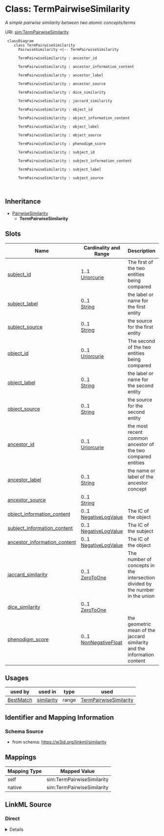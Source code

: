 # Class: TermPairwiseSimilarity
_A simple pairwise similarity between two atomic concepts/terms_




URI: [sim:TermPairwiseSimilarity](https://w3id.org/linkml/similarity/TermPairwiseSimilarity)



```{mermaid}
 classDiagram
    class TermPairwiseSimilarity
      PairwiseSimilarity <|-- TermPairwiseSimilarity
      
      TermPairwiseSimilarity : ancestor_id
        
      TermPairwiseSimilarity : ancestor_information_content
        
      TermPairwiseSimilarity : ancestor_label
        
      TermPairwiseSimilarity : ancestor_source
        
      TermPairwiseSimilarity : dice_similarity
        
      TermPairwiseSimilarity : jaccard_similarity
        
      TermPairwiseSimilarity : object_id
        
      TermPairwiseSimilarity : object_information_content
        
      TermPairwiseSimilarity : object_label
        
      TermPairwiseSimilarity : object_source
        
      TermPairwiseSimilarity : phenodigm_score
        
      TermPairwiseSimilarity : subject_id
        
      TermPairwiseSimilarity : subject_information_content
        
      TermPairwiseSimilarity : subject_label
        
      TermPairwiseSimilarity : subject_source
        
      
```





## Inheritance
* [PairwiseSimilarity](PairwiseSimilarity.md)
    * **TermPairwiseSimilarity**



## Slots

| Name | Cardinality and Range | Description | Inheritance |
| ---  | --- | --- | --- |
| [subject_id](subject_id.md) | 1..1 <br/> [Uriorcurie](Uriorcurie.md) | The first of the two entities being compared | direct |
| [subject_label](subject_label.md) | 0..1 <br/> [String](String.md) | the label or name for the first entity | direct |
| [subject_source](subject_source.md) | 0..1 <br/> [String](String.md) | the source for the first entity | direct |
| [object_id](object_id.md) | 0..1 <br/> [Uriorcurie](Uriorcurie.md) | The second of the two entities being compared | direct |
| [object_label](object_label.md) | 0..1 <br/> [String](String.md) | the label or name for the second entity | direct |
| [object_source](object_source.md) | 0..1 <br/> [String](String.md) | the source for the second entity | direct |
| [ancestor_id](ancestor_id.md) | 0..1 <br/> [Uriorcurie](Uriorcurie.md) | the most recent common ancestor of the two compared entities | direct |
| [ancestor_label](ancestor_label.md) | 0..1 <br/> [String](String.md) | the name or label of the ancestor concept | direct |
| [ancestor_source](ancestor_source.md) | 0..1 <br/> [String](String.md) |  | direct |
| [object_information_content](object_information_content.md) | 0..1 <br/> [NegativeLogValue](NegativeLogValue.md) | The IC of the object | direct |
| [subject_information_content](subject_information_content.md) | 0..1 <br/> [NegativeLogValue](NegativeLogValue.md) | The IC of the subject | direct |
| [ancestor_information_content](ancestor_information_content.md) | 0..1 <br/> [NegativeLogValue](NegativeLogValue.md) | The IC of the object | direct |
| [jaccard_similarity](jaccard_similarity.md) | 0..1 <br/> [ZeroToOne](ZeroToOne.md) | The number of concepts in the intersection divided by the number in the union | direct |
| [dice_similarity](dice_similarity.md) | 0..1 <br/> [ZeroToOne](ZeroToOne.md) |  | direct |
| [phenodigm_score](phenodigm_score.md) | 0..1 <br/> [NonNegativeFloat](NonNegativeFloat.md) | the geometric mean of the jaccard similarity and the information content | direct |





## Usages

| used by | used in | type | used |
| ---  | --- | --- | --- |
| [BestMatch](BestMatch.md) | [similarity](similarity.md) | range | [TermPairwiseSimilarity](TermPairwiseSimilarity.md) |






## Identifier and Mapping Information







### Schema Source


* from schema: https://w3id.org/linkml/similarity





## Mappings

| Mapping Type | Mapped Value |
| ---  | ---  |
| self | sim:TermPairwiseSimilarity |
| native | sim:TermPairwiseSimilarity |





## LinkML Source

<!-- TODO: investigate https://stackoverflow.com/questions/37606292/how-to-create-tabbed-code-blocks-in-mkdocs-or-sphinx -->

### Direct

<details>
```yaml
name: TermPairwiseSimilarity
description: A simple pairwise similarity between two atomic concepts/terms
from_schema: https://w3id.org/linkml/similarity
rank: 1000
is_a: PairwiseSimilarity
slots:
- subject_id
- subject_label
- subject_source
- object_id
- object_label
- object_source
- ancestor_id
- ancestor_label
- ancestor_source
- object_information_content
- subject_information_content
- ancestor_information_content
- jaccard_similarity
- dice_similarity
- phenodigm_score

```
</details>

### Induced

<details>
```yaml
name: TermPairwiseSimilarity
description: A simple pairwise similarity between two atomic concepts/terms
from_schema: https://w3id.org/linkml/similarity
rank: 1000
is_a: PairwiseSimilarity
attributes:
  subject_id:
    name: subject_id
    description: The first of the two entities being compared
    from_schema: https://w3id.org/linkml/similarity
    rank: 1000
    slot_uri: sssom:subject_id
    alias: subject_id
    owner: TermPairwiseSimilarity
    domain_of:
    - TermPairwiseSimilarity
    range: uriorcurie
    required: true
  subject_label:
    name: subject_label
    description: the label or name for the first entity
    from_schema: https://w3id.org/linkml/similarity
    rank: 1000
    slot_uri: sssom:subject_label
    alias: subject_label
    owner: TermPairwiseSimilarity
    domain_of:
    - TermPairwiseSimilarity
    range: string
  subject_source:
    name: subject_source
    description: the source for the first entity
    from_schema: https://w3id.org/linkml/similarity
    rank: 1000
    slot_uri: sssom:subject_source
    alias: subject_source
    owner: TermPairwiseSimilarity
    domain_of:
    - TermPairwiseSimilarity
    range: string
  object_id:
    name: object_id
    description: The second of the two entities being compared
    from_schema: https://w3id.org/linkml/similarity
    rank: 1000
    slot_uri: sssom:object_id
    alias: object_id
    owner: TermPairwiseSimilarity
    domain_of:
    - TermPairwiseSimilarity
    range: uriorcurie
  object_label:
    name: object_label
    description: the label or name for the second entity
    from_schema: https://w3id.org/linkml/similarity
    rank: 1000
    slot_uri: sssom:object_label
    alias: object_label
    owner: TermPairwiseSimilarity
    domain_of:
    - TermPairwiseSimilarity
    range: string
  object_source:
    name: object_source
    description: the source for the second entity
    from_schema: https://w3id.org/linkml/similarity
    rank: 1000
    slot_uri: sssom:object_source
    alias: object_source
    owner: TermPairwiseSimilarity
    domain_of:
    - TermPairwiseSimilarity
    range: string
  ancestor_id:
    name: ancestor_id
    description: the most recent common ancestor of the two compared entities. If
      there are multiple MRCAs then the most informative one is selected
    todos:
    - decide on what to do when there are multiple possible ancestos
    from_schema: https://w3id.org/linkml/similarity
    rank: 1000
    alias: ancestor_id
    owner: TermPairwiseSimilarity
    domain_of:
    - TermPairwiseSimilarity
    range: uriorcurie
  ancestor_label:
    name: ancestor_label
    description: the name or label of the ancestor concept
    from_schema: https://w3id.org/linkml/similarity
    rank: 1000
    alias: ancestor_label
    owner: TermPairwiseSimilarity
    domain_of:
    - TermPairwiseSimilarity
    range: string
  ancestor_source:
    name: ancestor_source
    from_schema: https://w3id.org/linkml/similarity
    rank: 1000
    alias: ancestor_source
    owner: TermPairwiseSimilarity
    domain_of:
    - TermPairwiseSimilarity
    range: string
  object_information_content:
    name: object_information_content
    description: The IC of the object
    from_schema: https://w3id.org/linkml/similarity
    rank: 1000
    is_a: information_content
    alias: object_information_content
    owner: TermPairwiseSimilarity
    domain_of:
    - TermPairwiseSimilarity
    range: NegativeLogValue
  subject_information_content:
    name: subject_information_content
    description: The IC of the subject
    from_schema: https://w3id.org/linkml/similarity
    rank: 1000
    is_a: information_content
    alias: subject_information_content
    owner: TermPairwiseSimilarity
    domain_of:
    - TermPairwiseSimilarity
    range: NegativeLogValue
  ancestor_information_content:
    name: ancestor_information_content
    description: The IC of the object
    from_schema: https://w3id.org/linkml/similarity
    rank: 1000
    is_a: information_content
    alias: ancestor_information_content
    owner: TermPairwiseSimilarity
    domain_of:
    - TermPairwiseSimilarity
    range: NegativeLogValue
  jaccard_similarity:
    name: jaccard_similarity
    description: The number of concepts in the intersection divided by the number
      in the union
    from_schema: https://w3id.org/linkml/similarity
    rank: 1000
    is_a: score
    alias: jaccard_similarity
    owner: TermPairwiseSimilarity
    domain_of:
    - TermPairwiseSimilarity
    range: ZeroToOne
  dice_similarity:
    name: dice_similarity
    from_schema: https://w3id.org/linkml/similarity
    rank: 1000
    is_a: score
    alias: dice_similarity
    owner: TermPairwiseSimilarity
    domain_of:
    - TermPairwiseSimilarity
    range: ZeroToOne
  phenodigm_score:
    name: phenodigm_score
    description: the geometric mean of the jaccard similarity and the information
      content
    from_schema: https://w3id.org/linkml/similarity
    rank: 1000
    is_a: score
    alias: phenodigm_score
    owner: TermPairwiseSimilarity
    domain_of:
    - TermPairwiseSimilarity
    range: NonNegativeFloat
    equals_expression: sqrt({jaccard_similarity} * {information_content})

```
</details>